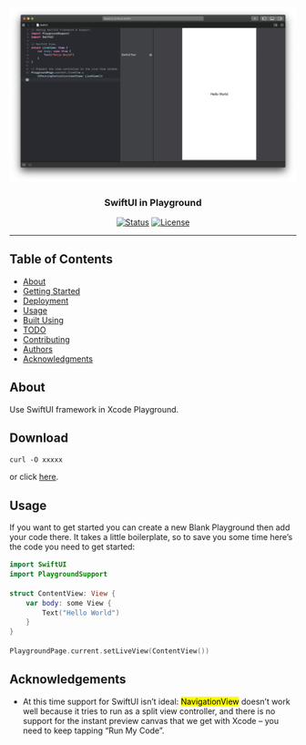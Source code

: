 <p align="center"><img src="https://github.com/wynioux/SwiftUI-in-Playground/blob/master/screenshot.png"></p>
<h3 align="center">SwiftUI in Playground</h3>

<div align="center">

  [![Status](https://img.shields.io/badge/status-active-success.svg)]()
  [![License](https://img.shields.io/badge/license-MIT-blue.svg)](/LICENSE)

</div>

---

## Table of Contents
- [About](#about)
- [Getting Started](#getting_started)
- [Deployment](#deployment)
- [Usage](#usage)
- [Built Using](#built_using)
- [TODO](../TODO.md)
- [Contributing](../CONTRIBUTING.md)
- [Authors](#authors)
- [Acknowledgments](#acknowledgement)

## About <a name = "about"></a>

Use SwiftUI framework in Xcode Playground.

## Download <a name="download"></a>

```
curl -O xxxxx
```
or click [here](xxxx "Download").
## Usage <a name="usage"></a>

If you want to get started you can create a new Blank Playground then add your code there. It takes a little boilerplate, so to save you some time here’s the code you need to get started:

```Swift
import SwiftUI
import PlaygroundSupport

struct ContentView: View {
    var body: some View {
        Text("Hello World")
    }
}

PlaygroundPage.current.setLiveView(ContentView())

```

## Acknowledgements <a name = "acknowledgement"></a>

 - At this time support for SwiftUI isn’t ideal: <mark>NavigationView</mark> doesn’t work well because it tries to run as a split view controller, and there is no support for the instant preview canvas that we get with Xcode – you need to keep tapping “Run My Code”.